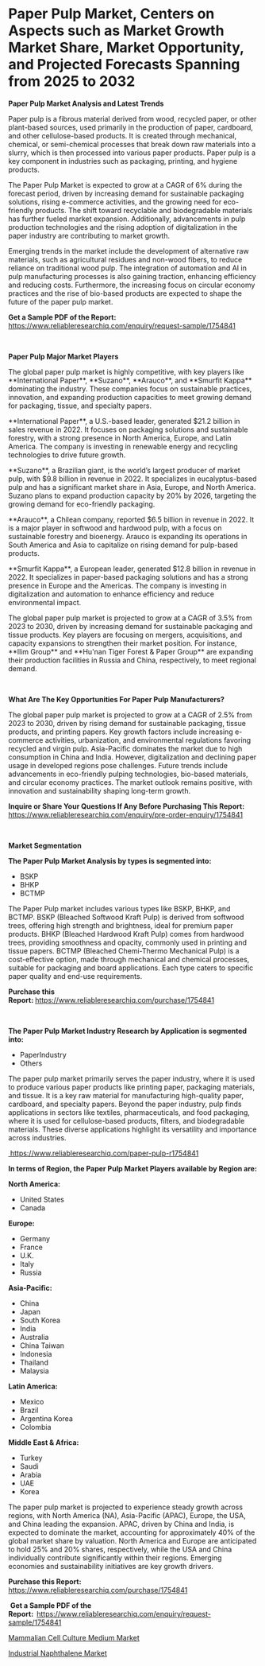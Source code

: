 <p><h1>Paper Pulp Market, Centers on Aspects such as Market Growth Market Share, Market Opportunity, and Projected Forecasts Spanning from 2025 to 2032</h1></p><p><strong>Paper Pulp Market Analysis and Latest Trends</strong></p>
<p><p>Paper pulp is a fibrous material derived from wood, recycled paper, or other plant-based sources, used primarily in the production of paper, cardboard, and other cellulose-based products. It is created through mechanical, chemical, or semi-chemical processes that break down raw materials into a slurry, which is then processed into various paper products. Paper pulp is a key component in industries such as packaging, printing, and hygiene products.</p><p>The Paper Pulp Market is expected to grow at a CAGR of 6% during the forecast period, driven by increasing demand for sustainable packaging solutions, rising e-commerce activities, and the growing need for eco-friendly products. The shift toward recyclable and biodegradable materials has further fueled market expansion. Additionally, advancements in pulp production technologies and the rising adoption of digitalization in the paper industry are contributing to market growth.</p><p>Emerging trends in the market include the development of alternative raw materials, such as agricultural residues and non-wood fibers, to reduce reliance on traditional wood pulp. The integration of automation and AI in pulp manufacturing processes is also gaining traction, enhancing efficiency and reducing costs. Furthermore, the increasing focus on circular economy practices and the rise of bio-based products are expected to shape the future of the paper pulp market.</p></p>
<p><strong>Get a Sample PDF of the Report:&nbsp;</strong> <a href="https://www.reliableresearchiq.com/enquiry/request-sample/1754841?utm_campaign=1087&utm_medium=2&utm_source=Github&utm_content=ia&utm_term=25012025&utm_id=paper-pulp">https://www.reliableresearchiq.com/enquiry/request-sample/1754841</a></p>
<p>&nbsp;</p>
<p><strong>Paper Pulp Major Market Players</strong></p>
<p><p>The global paper pulp market is highly competitive, with key players like **International Paper**, **Suzano**, **Arauco**, and **Smurfit Kappa** dominating the industry. These companies focus on sustainable practices, innovation, and expanding production capacities to meet growing demand for packaging, tissue, and specialty papers.</p><p>**International Paper**, a U.S.-based leader, generated $21.2 billion in sales revenue in 2022. It focuses on packaging solutions and sustainable forestry, with a strong presence in North America, Europe, and Latin America. The company is investing in renewable energy and recycling technologies to drive future growth.</p><p>**Suzano**, a Brazilian giant, is the world’s largest producer of market pulp, with $9.8 billion in revenue in 2022. It specializes in eucalyptus-based pulp and has a significant market share in Asia, Europe, and North America. Suzano plans to expand production capacity by 20% by 2026, targeting the growing demand for eco-friendly packaging.</p><p>**Arauco**, a Chilean company, reported $6.5 billion in revenue in 2022. It is a major player in softwood and hardwood pulp, with a focus on sustainable forestry and bioenergy. Arauco is expanding its operations in South America and Asia to capitalize on rising demand for pulp-based products.</p><p>**Smurfit Kappa**, a European leader, generated $12.8 billion in revenue in 2022. It specializes in paper-based packaging solutions and has a strong presence in Europe and the Americas. The company is investing in digitalization and automation to enhance efficiency and reduce environmental impact.</p><p>The global paper pulp market is projected to grow at a CAGR of 3.5% from 2023 to 2030, driven by increasing demand for sustainable packaging and tissue products. Key players are focusing on mergers, acquisitions, and capacity expansions to strengthen their market position. For instance, **Ilim Group** and **Hu'nan Tiger Forest & Paper Group** are expanding their production facilities in Russia and China, respectively, to meet regional demand.</p></p>
<p>&nbsp;</p>
<p><strong>What Are The Key Opportunities For Paper Pulp Manufacturers?</strong></p>
<p><p>The global paper pulp market is projected to grow at a CAGR of 2.5% from 2023 to 2030, driven by rising demand for sustainable packaging, tissue products, and printing papers. Key growth factors include increasing e-commerce activities, urbanization, and environmental regulations favoring recycled and virgin pulp. Asia-Pacific dominates the market due to high consumption in China and India. However, digitalization and declining paper usage in developed regions pose challenges. Future trends include advancements in eco-friendly pulping technologies, bio-based materials, and circular economy practices. The market outlook remains positive, with innovation and sustainability shaping long-term growth.</p></p>
<p><strong>Inquire or Share Your Questions If Any Before Purchasing This Report:</strong> <a href="https://www.reliableresearchiq.com/enquiry/pre-order-enquiry/1754841?utm_campaign=1087&utm_medium=2&utm_source=Github&utm_content=ia&utm_term=25012025&utm_id=paper-pulp">https://www.reliableresearchiq.com/enquiry/pre-order-enquiry/1754841</a></p>
<p>&nbsp;</p>
<p><strong>Market Segmentation</strong></p>
<p><strong>The Paper Pulp Market Analysis by types is segmented into:</strong></p>
<p><ul><li>BSKP</li><li>BHKP</li><li>BCTMP</li></ul></p>
<p><p>The Paper Pulp market includes various types like BSKP, BHKP, and BCTMP. BSKP (Bleached Softwood Kraft Pulp) is derived from softwood trees, offering high strength and brightness, ideal for premium paper products. BHKP (Bleached Hardwood Kraft Pulp) comes from hardwood trees, providing smoothness and opacity, commonly used in printing and tissue papers. BCTMP (Bleached Chemi-Thermo Mechanical Pulp) is a cost-effective option, made through mechanical and chemical processes, suitable for packaging and board applications. Each type caters to specific paper quality and end-use requirements.</p></p>
<p><strong>Purchase this Report:&nbsp;</strong><a href="https://www.reliableresearchiq.com/purchase/1754841?utm_campaign=1087&utm_medium=2&utm_source=Github&utm_content=ia&utm_term=25012025&utm_id=paper-pulp">https://www.reliableresearchiq.com/purchase/1754841</a></p>
<p>&nbsp;</p>
<p><strong>The Paper Pulp Market Industry Research by Application is segmented into:</strong></p>
<p><ul><li>PaperIndustry</li><li>Others</li></ul></p>
<p><p>The paper pulp market primarily serves the paper industry, where it is used to produce various paper products like printing paper, packaging materials, and tissue. It is a key raw material for manufacturing high-quality paper, cardboard, and specialty papers. Beyond the paper industry, pulp finds applications in sectors like textiles, pharmaceuticals, and food packaging, where it is used for cellulose-based products, filters, and biodegradable materials. These diverse applications highlight its versatility and importance across industries.</p></p>
<p><a href="https://www.reliableresearchiq.com/paper-pulp-r1754841?utm_campaign=1087&utm_medium=2&utm_source=Github&utm_content=ia&utm_term=25012025&utm_id=paper-pulp">&nbsp;https://www.reliableresearchiq.com/paper-pulp-r1754841</a></p>
<p><strong>In terms of Region, the Paper Pulp Market Players available by Region are:</strong></p>
<p>
    <p> <strong> North America: </strong>
        <ul>
            <li>United States</li>
            <li>Canada</li>
        </ul>
        </p> 
    <p> <strong> Europe: </strong>
        <ul>
            <li>Germany</li>
            <li>France</li>
            <li>U.K.</li>
            <li>Italy</li>
            <li>Russia</li>
        </ul>
        </p> 
    <p> <strong> Asia-Pacific: </strong>
        <ul>
            <li>China</li>
            <li>Japan</li>
            <li>South Korea</li>
            <li>India</li>
            <li>Australia</li>
            <li>China Taiwan</li>
            <li>Indonesia</li>
            <li>Thailand</li>
            <li>Malaysia</li>
        </ul>
        </p> 
    <p> <strong> Latin America: </strong>
        <ul>
            <li>Mexico</li>
            <li>Brazil</li>
            <li>Argentina Korea</li>
            <li>Colombia</li>
        </ul>
        </p> 
    <p> <strong> Middle East & Africa: </strong>
        <ul>
            <li>Turkey</li>
            <li>Saudi</li>
            <li>Arabia</li>
            <li>UAE</li>
            <li>Korea</li>
        </ul>
    </p>
    </p>
<p><p>The paper pulp market is projected to experience steady growth across regions, with North America (NA), Asia-Pacific (APAC), Europe, the USA, and China leading the expansion. APAC, driven by China and India, is expected to dominate the market, accounting for approximately 40% of the global market share by valuation. North America and Europe are anticipated to hold 25% and 20% shares, respectively, while the USA and China individually contribute significantly within their regions. Emerging economies and sustainability initiatives are key growth drivers.</p></p>
<p><strong>Purchase this Report: </strong><a href="https://www.reliableresearchiq.com/purchase/1754841?utm_campaign=1087&utm_medium=2&utm_source=Github&utm_content=ia&utm_term=25012025&utm_id=paper-pulp">https://www.reliableresearchiq.com/purchase/1754841</a></p>
<p>&nbsp;<strong>Get a Sample PDF of the Report:&nbsp;&nbsp;</strong><a href="https://www.reliableresearchiq.com/enquiry/request-sample/1754841?utm_campaign=1087&utm_medium=2&utm_source=Github&utm_content=ia&utm_term=25012025&utm_id=paper-pulp">https://www.reliableresearchiq.com/enquiry/request-sample/1754841</a></p>
<p><strong></strong></p>
<p><p><a href="https://github.com/buqjavesora/Market-Research-Report-List-1/blob/main/mammalian-cell-culture-medium-market.md?utm_campaign=1087&utm_medium=2&utm_source=Github&utm_content=ia&utm_term=25012025&utm_id=paper-pulp">Mammalian Cell Culture Medium Market</a></p><p><a href="https://github.com/iwciasylvya/Market-Research-Report-List-1/blob/main/industrial-naphthalene-market.md?utm_campaign=1087&utm_medium=2&utm_source=Github&utm_content=ia&utm_term=25012025&utm_id=paper-pulp">Industrial Naphthalene Market</a></p></p>